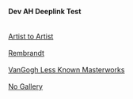 <b>Dev AH Deeplink Test</b>
<br><br><br>
[Artist to Artist](artheistpuzzle://gallery_promo?gallery_id=artist_to_artist_1)
<br><br>
[Rembrandt](artheistpuzzle://gallery_promo?gallery_id=rembrandt_1)
<br><br>
[VanGogh Less Known Masterworks](artheistpuzzle://gallery_promo?gallery_id=VanGogh_LessKnownMasterworks)
<br><br>
[No Gallery](artheistpuzzle://)
<br><br>
